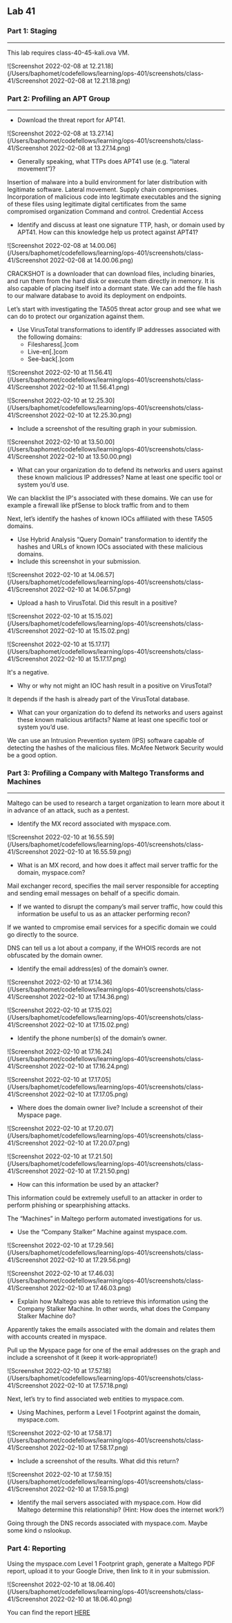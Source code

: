 ## Lab 41

### Part 1: Staging

------

This lab requires class-40-45-kali.ova VM.

![Screenshot 2022-02-08 at 12.21.18](/Users/baphomet/codefellows/learning/ops-401/screenshots/class-41/Screenshot 2022-02-08 at 12.21.18.png)

### Part 2: Profiling an APT Group

------

- Download the threat report for APT41.

![Screenshot 2022-02-08 at 13.27.14](/Users/baphomet/codefellows/learning/ops-401/screenshots/class-41/Screenshot 2022-02-08 at 13.27.14.png)

- Generally speaking, what TTPs does APT41 use (e.g. “lateral movement”)?

Insertion of malware into a build environment for later distribution with legitimate software. Lateral movement. Supply chain compromises. Incorporation of malicious code into legitimate executables and the signing of these files using legitimate digital certificates from the same compromised organization Command and control. Credential Access

- Identify and discuss at least one signature TTP, hash, or domain used by APT41. How can this knowledge help us protect against APT41?

![Screenshot 2022-02-08 at 14.00.06](/Users/baphomet/codefellows/learning/ops-401/screenshots/class-41/Screenshot 2022-02-08 at 14.00.06.png)

CRACKSHOT is a downloader that can download files, including binaries, and run them from the hard disk or execute them directly in memory. It is also capable of placing itself into a dormant state. We can add the file hash to our malware database to avoid its deployment on endpoints.

Let’s start with investigating the TA505 threat actor group and see what we can do to protect our organization against them.

- Use VirusTotal transformations to identify IP addresses associated with the following domains:
  - Filesharess[.]com
  - Live-en[.]com
  - See-back[.]com

![Screenshot 2022-02-10 at 11.56.41](/Users/baphomet/codefellows/learning/ops-401/screenshots/class-41/Screenshot 2022-02-10 at 11.56.41.png)

![Screenshot 2022-02-10 at 12.25.30](/Users/baphomet/codefellows/learning/ops-401/screenshots/class-41/Screenshot 2022-02-10 at 12.25.30.png)

- Include a screenshot of the resulting graph in your submission.

![Screenshot 2022-02-10 at 13.50.00](/Users/baphomet/codefellows/learning/ops-401/screenshots/class-41/Screenshot 2022-02-10 at 13.50.00.png)

- What can your organization do to defend its networks and users against these known malicious IP addresses? Name at least one specific tool or system you’d use.

We can blacklist the IP's associated with these domains. We can use for example a firewall like pfSense to block traffic from and to them

Next, let’s identify the hashes of known IOCs affiliated with these TA505 domains.

- Use Hybrid Analysis “Query Domain” transformation to identify the hashes and URLs of known IOCs associated with these malicious domains.
- Include this screenshot in your submission.

![Screenshot 2022-02-10 at 14.06.57](/Users/baphomet/codefellows/learning/ops-401/screenshots/class-41/Screenshot 2022-02-10 at 14.06.57.png)

+ Upload a hash to VirusTotal. Did this result in a positive?

![Screenshot 2022-02-10 at 15.15.02](/Users/baphomet/codefellows/learning/ops-401/screenshots/class-41/Screenshot 2022-02-10 at 15.15.02.png)

![Screenshot 2022-02-10 at 15.17.17](/Users/baphomet/codefellows/learning/ops-401/screenshots/class-41/Screenshot 2022-02-10 at 15.17.17.png)

It's a negative.

- Why or why not might an IOC hash result in a positive on VirusTotal?

It depends if the hash is already part of the VirusTotal database.

- What can your organization do to defend its networks and users against these known malicious artifacts? Name at least one specific tool or system you’d use.

We can use an Intrusion Prevention system (IPS) software capable of detecting the hashes of the malicious files. McAfee Network Security would be a good option.

### Part 3: Profiling a Company with Maltego Transforms and Machines

------

Maltego can be used to research a target organization to learn more about it in advance of an attack, such as a pentest.

+ Identify the MX record associated with myspace.com.

![Screenshot 2022-02-10 at 16.55.59](/Users/baphomet/codefellows/learning/ops-401/screenshots/class-41/Screenshot 2022-02-10 at 16.55.59.png)

- What is an MX record, and how does it affect mail server traffic for the domain, myspace.com?

Mail exchanger record, specifies the mail server responsible for accepting and sending email messages on behalf of a specific domain.

- If we wanted to disrupt the company’s mail server traffic, how could this information be useful to us as an attacker performing recon?

If we wanted to cmpromise email services for a specific domain we could go directly to the source.

DNS can tell us a lot about a company, if the WHOIS records are not obfuscated by the domain owner.

- Identify the email address(es) of the domain’s owner.

![Screenshot 2022-02-10 at 17.14.36](/Users/baphomet/codefellows/learning/ops-401/screenshots/class-41/Screenshot 2022-02-10 at 17.14.36.png)

![Screenshot 2022-02-10 at 17.15.02](/Users/baphomet/codefellows/learning/ops-401/screenshots/class-41/Screenshot 2022-02-10 at 17.15.02.png)

- Identify the phone number(s) of the domain’s owner.

![Screenshot 2022-02-10 at 17.16.24](/Users/baphomet/codefellows/learning/ops-401/screenshots/class-41/Screenshot 2022-02-10 at 17.16.24.png)

![Screenshot 2022-02-10 at 17.17.05](/Users/baphomet/codefellows/learning/ops-401/screenshots/class-41/Screenshot 2022-02-10 at 17.17.05.png)

- Where does the domain owner live? Include a screenshot of their Myspace page.

![Screenshot 2022-02-10 at 17.20.07](/Users/baphomet/codefellows/learning/ops-401/screenshots/class-41/Screenshot 2022-02-10 at 17.20.07.png)

![Screenshot 2022-02-10 at 17.21.50](/Users/baphomet/codefellows/learning/ops-401/screenshots/class-41/Screenshot 2022-02-10 at 17.21.50.png)

- How can this information be used by an attacker?

This information could be extremely usefull to an attacker in order to perform phishing or spearphishing attacks.

The “Machines” in Maltego perform automated investigations for us.

- Use the “Company Stalker” Machine against myspace.com.

 ![Screenshot 2022-02-10 at 17.29.56](/Users/baphomet/codefellows/learning/ops-401/screenshots/class-41/Screenshot 2022-02-10 at 17.29.56.png)

![Screenshot 2022-02-10 at 17.46.03](/Users/baphomet/codefellows/learning/ops-401/screenshots/class-41/Screenshot 2022-02-10 at 17.46.03.png)

- Explain how Maltego was able to retrieve this information using the Company Stalker Machine. In other words, what does the Company Stalker Machine do?

Apparently takes the emails associated with the domain and relates them with accounts created in myspace.

Pull up the Myspace page for one of the email addresses on the graph and include a screenshot of it (keep it work-appropriate!)

![Screenshot 2022-02-10 at 17.57.18](/Users/baphomet/codefellows/learning/ops-401/screenshots/class-41/Screenshot 2022-02-10 at 17.57.18.png)

Next, let’s try to find associated web entities to myspace.com.

- Using Machines, perform a Level 1 Footprint against the domain, myspace.com.

![Screenshot 2022-02-10 at 17.58.17](/Users/baphomet/codefellows/learning/ops-401/screenshots/class-41/Screenshot 2022-02-10 at 17.58.17.png)

- Include a screenshot of the results. What did this return?

![Screenshot 2022-02-10 at 17.59.15](/Users/baphomet/codefellows/learning/ops-401/screenshots/class-41/Screenshot 2022-02-10 at 17.59.15.png)

- Identify the mail servers associated with myspace.com. How did Maltego determine this relationship? (Hint: How does the internet work?)

Going through the DNS records associated with myspace.com. Maybe some kind o nslookup.

### Part 4: Reporting

Using the myspace.com Level 1 Footprint graph, generate a Maltego PDF report, upload it to your Google Drive, then link to it in your submission.

![Screenshot 2022-02-10 at 18.06.40](/Users/baphomet/codefellows/learning/ops-401/screenshots/class-41/Screenshot 2022-02-10 at 18.06.40.png)

You can find the report [HERE]()